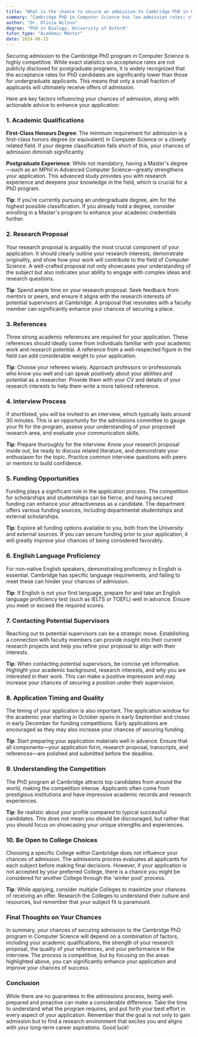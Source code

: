 ```yaml
---
title: "What is the chance to secure an admission to Cambridge PhD in Computer Science?"
summary: "Cambridge PhD in Computer Science has low admission rates; strong academic qualifications and a solid application are crucial for success."
author: "Dr. Olivia Wilson"
degree: "PhD in Biology, University of Oxford"
tutor_type: "Academic Mentor"
date: 2024-06-15
---
```


Securing admission to the Cambridge PhD program in Computer Science is highly competitive. While exact statistics on acceptance rates are not publicly disclosed for postgraduate programs, it is widely recognized that the acceptance rates for PhD candidates are significantly lower than those for undergraduate applicants. This means that only a small fraction of applicants will ultimately receive offers of admission.

Here are key factors influencing your chances of admission, along with actionable advice to enhance your application:

### 1. **Academic Qualifications**

**First-Class Honours Degree**: The minimum requirement for admission is a first-class honors degree (or equivalent) in Computer Science or a closely related field. If your degree classification falls short of this, your chances of admission diminish significantly. 

**Postgraduate Experience**: While not mandatory, having a Master's degree—such as an MPhil in Advanced Computer Science—greatly strengthens your application. This advanced study provides you with research experience and deepens your knowledge in the field, which is crucial for a PhD program.

**Tip**: If you're currently pursuing an undergraduate degree, aim for the highest possible classification. If you already hold a degree, consider enrolling in a Master's program to enhance your academic credentials further.

### 2. **Research Proposal**

Your research proposal is arguably the most crucial component of your application. It should clearly outline your research interests, demonstrate originality, and show how your work will contribute to the field of Computer Science. A well-crafted proposal not only showcases your understanding of the subject but also indicates your ability to engage with complex ideas and research questions.

**Tip**: Spend ample time on your research proposal. Seek feedback from mentors or peers, and ensure it aligns with the research interests of potential supervisors at Cambridge. A proposal that resonates with a faculty member can significantly enhance your chances of securing a place.

### 3. **References**

Three strong academic references are required for your application. These references should ideally come from individuals familiar with your academic work and research potential. A reference from a well-respected figure in the field can add considerable weight to your application.

**Tip**: Choose your referees wisely. Approach professors or professionals who know you well and can speak positively about your abilities and potential as a researcher. Provide them with your CV and details of your research interests to help them write a more tailored reference.

### 4. **Interview Process**

If shortlisted, you will be invited to an interview, which typically lasts around 30 minutes. This is an opportunity for the admissions committee to gauge your fit for the program, assess your understanding of your proposed research area, and evaluate your communication skills.

**Tip**: Prepare thoroughly for the interview. Know your research proposal inside out, be ready to discuss related literature, and demonstrate your enthusiasm for the topic. Practice common interview questions with peers or mentors to build confidence.

### 5. **Funding Opportunities**

Funding plays a significant role in the application process. The competition for scholarships and studentships can be fierce, and having secured funding can enhance your attractiveness as a candidate. The department offers various funding sources, including departmental studentships and external scholarships.

**Tip**: Explore all funding options available to you, both from the University and external sources. If you can secure funding prior to your application, it will greatly improve your chances of being considered favorably.

### 6. **English Language Proficiency**

For non-native English speakers, demonstrating proficiency in English is essential. Cambridge has specific language requirements, and failing to meet these can hinder your chances of admission.

**Tip**: If English is not your first language, prepare for and take an English language proficiency test (such as IELTS or TOEFL) well in advance. Ensure you meet or exceed the required scores.

### 7. **Contacting Potential Supervisors**

Reaching out to potential supervisors can be a strategic move. Establishing a connection with faculty members can provide insight into their current research projects and help you refine your proposal to align with their interests.

**Tip**: When contacting potential supervisors, be concise yet informative. Highlight your academic background, research interests, and why you are interested in their work. This can make a positive impression and may increase your chances of securing a position under their supervision.

### 8. **Application Timing and Quality**

The timing of your application is also important. The application window for the academic year starting in October opens in early September and closes in early December for funding competitions. Early applications are encouraged as they may also increase your chances of securing funding.

**Tip**: Start preparing your application materials well in advance. Ensure that all components—your application form, research proposal, transcripts, and references—are polished and submitted before the deadline.

### 9. **Understanding the Competition**

The PhD program at Cambridge attracts top candidates from around the world, making the competition intense. Applicants often come from prestigious institutions and have impressive academic records and research experiences.

**Tip**: Be realistic about your profile compared to typical successful candidates. This does not mean you should be discouraged, but rather that you should focus on showcasing your unique strengths and experiences.

### 10. **Be Open to College Choices**

Choosing a specific College within Cambridge does not influence your chances of admission. The admissions process evaluates all applicants for each subject before making final decisions. However, if your application is not accepted by your preferred College, there is a chance you might be considered for another College through the 'winter pool' process.

**Tip**: While applying, consider multiple Colleges to maximize your chances of receiving an offer. Research the Colleges to understand their culture and resources, but remember that your subject fit is paramount.

### Final Thoughts on Your Chances

In summary, your chances of securing admission to the Cambridge PhD program in Computer Science will depend on a combination of factors, including your academic qualifications, the strength of your research proposal, the quality of your references, and your performance in the interview. The process is competitive, but by focusing on the areas highlighted above, you can significantly enhance your application and improve your chances of success.

### Conclusion

While there are no guarantees in the admissions process, being well-prepared and proactive can make a considerable difference. Take the time to understand what the program requires, and put forth your best effort in every aspect of your application. Remember that the goal is not only to gain admission but to find a research environment that excites you and aligns with your long-term career aspirations. Good luck!
    